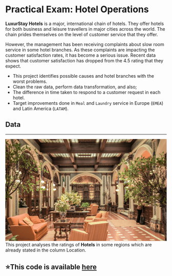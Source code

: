 # Practical Exam: Hotel Operations

**LuxurStay Hotels** is a major, international chain of hotels. They offer hotels for both business and leisure travellers in major cities across the world. The chain prides themselves on the level of customer service that they offer. 

However, the management has been receiving complaints about slow room service in some hotel branches. As these complaints are impacting the customer satisfaction rates, it has become a serious issue. Recent data shows that customer satisfaction has dropped from the 4.5 rating that they expect. 

* This project identifies possible causes and hotel branches with the worst problems. 
* Clean the raw data, perform data transformation, and also;
* The difference in time taken to respond to a customer request in each hotel.
* Target improvements done in `Meal` and `Laundry` service in Europe (`EMEA`) and Latin America (`LATAM`). 

## Data

---

![Hotelz](Hotelz.jpg)
This project analyses the ratings of **Hotels** in some regions which are already stated in the column Location.

## :star:This code is available [here](notebook.ipynb)